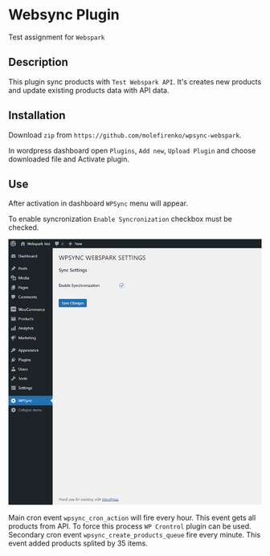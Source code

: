 # Websync Plugin

Test assignment for `Webspark`

## Description

This plugin sync products with `Test Webspark API`. It's creates new products and update existing products data with API data.

## Installation

Download `zip` from `https://github.com/molefirenko/wpsync-webspark`.

In wordpress dashboard open `Plugins`, `Add new`, `Upload Plugin` and choose downloaded file and Activate plugin.

## Use

After activation in dashboard `WPSync` menu will appear.

To enable syncronization `Enable Syncronization` checkbox must be checked.

![Dashboard image](dashboard.png)

Main cron event `wpsync_cron_action` will fire every hour. This event gets all products from API. To force this process `WP Crontrol` plugin can be used.
Secondary cron event `wpsync_create_products_queue` fire every minute. This event added products splited by 35 items.
